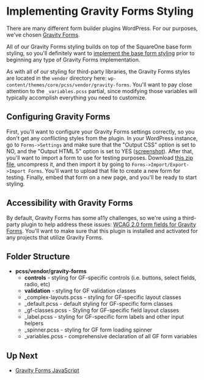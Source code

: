 # Implementing Gravity Forms Styling

There are many different form builder plugins WordPress.  For our purposes, we've chosen [Gravity Forms](https://www.gravityforms.com/). 

All of our Gravity Forms styling builds on top of the SquareOne base form styling, so you'll definitely want to [implement
the base form styling](/docs/frontend/forms/base.md) prior to beginning any type of Gravity Forms implementation.

As with all of our styling for third-party libraries, the Gravity Forms styles are located in the `vendor` directory here:
`wp-content/themes/core/pcss/vendor/gravity-forms`.  You'll want to pay close attention to the `_variables.pcss` partial,
since modifying those variables will typically accomplish everything you need to customize.

## Configuring Gravity Forms

First, you'll want to configure your Gravity Forms settings correctly, so you don't get any conflicting styles from the plugin.
In your WordPress instance, go to `Forms->Settings` and make sure that the "Output CSS" option is set to NO, and the "Output HTML 5"
option is set to YES ([screenshot](http://p.tri.be/utQTTC)).  After that, you'll want to import a form to use for testing purposes.  Download [this zip file](http://p.tri.be/4UacvT), 
uncompress it, and then import it by going to `Forms->Import/Export->Import Forms`.  You'll want to upload that file to create
a new form for testing.  Finally, embed that form on a new page, and you'll be ready to start styling.

## Accessibility with Gravity Forms

By default, Gravity Forms has some a11y challenges, so we're using a third-party plugin to help address these issues: [WCAG 2.0 form fields for Gravity Forms](https://wordpress.org/plugins/gravity-forms-wcag-20-form-fields/). You'll want to make sure that this plugin is installed and activated for any projects that utilize Gravity Forms.

## Folder Structure
 
 * **pcss/vendor/gravity-forms**
     * **controls** - styling for GF-specific controls (i.e. buttons, select fields, radio, etc)
     * **validation** - styling for GF validation classes
     * _complex-layouts.pcss - styling for GF-specific layout classes
     * _default.pcss - default styling for GF-specific form classes
     * _gf-classes.pcss - Styling for GF-specific field layout classes
     * _label.pcss - styling for GF-specific form labels and other input helpers
     * _spinner.pcss - styling for GF form loading spinner
     * _variables.pcss - comprehensive declaration of all GF form variables
     
## Up Next

* [Gravity Forms JavaScript](/docs/frontend/forms/javascript.md) 
